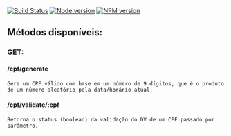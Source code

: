 [![Build Status](https://travis-ci.com/Lariel/Utils.svg?branch=master)](https://travis-ci.com/Lariel/Utils)
[![Node version](https://img.shields.io/badge/node-v12.3.0-lithgreen.svg?style=flat)](http://nodejs.org/download/) 
[![NPM version](https://img.shields.io/badge/npm-v6.9.0-blue.svg?style=flat)](http://nodejs.org/download/) 


## Métodos disponíveis:
### GET:
#### /cpf/generate
```
Gera um CPF válido com base em um número de 9 dígitos, que é o produto de um número aleatório pela data/horário atual.
```
#### /cpf/validate/:cpf
```
Retorna o status (boolean) da validação do DV de um CPF passado por parâmetro.
```
